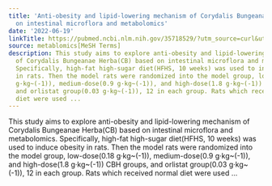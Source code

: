 ```yaml
---
title: 'Anti-obesity and lipid-lowering mechanism of Corydalis Bungeanae Herba: based
  on intestinal microflora and metabolomics'
date: '2022-06-19'
linkTitle: https://pubmed.ncbi.nlm.nih.gov/35718529/?utm_source=curl&utm_medium=rss&utm_campaign=pubmed-2&utm_content=1Zkrxt7ktlCbHBXEV3v65xxSnkSWNsJ1A6Fq3gBniKhGfIUslK&fc=20210907212339&ff=20220621212602&v=2.17.6
source: metablomics[MeSH Terms]
description: This study aims to explore anti-obesity and lipid-lowering mechanism
  of Corydalis Bungeanae Herba(CB) based on intestinal microflora and metabolomics.
  Specifically, high-fat high-sugar diet(HFHS, 10 weeks) was used to induce obesity
  in rats. Then the model rats were randomized into the model group, low-dose(0.18
  g·kg~(-1)), medium-dose(0.9 g·kg~(-1)), and high-dose(1.8 g·kg~(-1)) CBH groups,
  and orlistat group(0.03 g·kg~(-1)), 12 in each group. Rats which received normal
  diet were used ...
---
```

This study aims to explore anti-obesity and lipid-lowering mechanism of Corydalis Bungeanae Herba(CB) based on intestinal microflora and metabolomics. Specifically, high-fat high-sugar diet(HFHS, 10 weeks) was used to induce obesity in rats. Then the model rats were randomized into the model group, low-dose(0.18 g·kg~(-1)), medium-dose(0.9 g·kg~(-1)), and high-dose(1.8 g·kg~(-1)) CBH groups, and orlistat group(0.03 g·kg~(-1)), 12 in each group. Rats which received normal diet were used ...